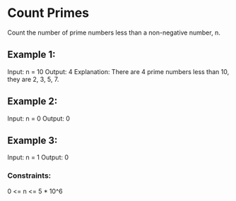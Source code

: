 # Count Primes

Count the number of prime numbers less than a non-negative number, n.

## Example 1:

Input: n = 10
Output: 4
Explanation: There are 4 prime numbers less than 10, they are 2, 3, 5, 7.

## Example 2:

Input: n = 0
Output: 0

## Example 3:

Input: n = 1
Output: 0

### Constraints:

0 <= n <= 5 \* 10^6
